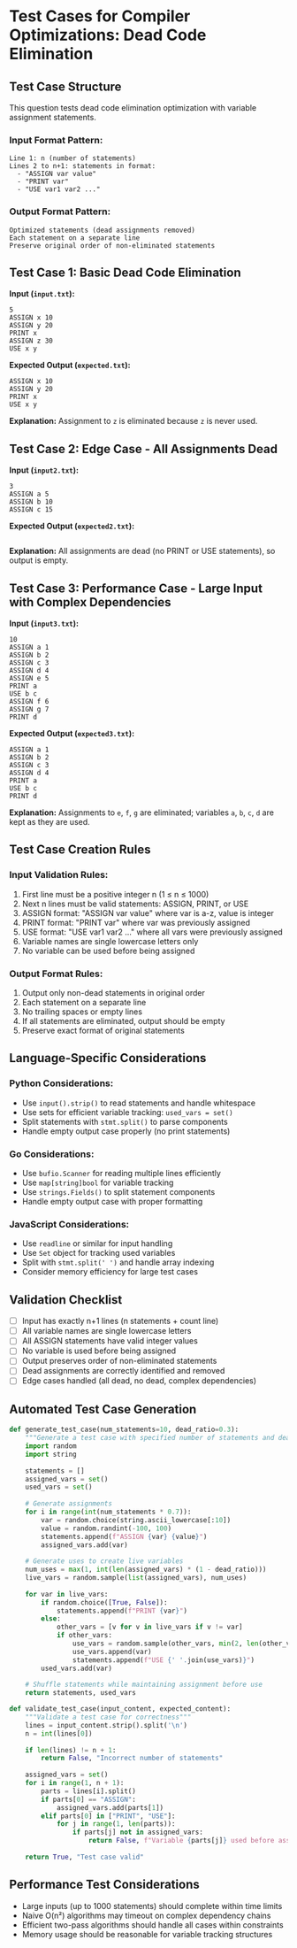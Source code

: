 # Test Cases for Compiler Optimizations: Dead Code Elimination

## Test Case Structure
This question tests dead code elimination optimization with variable assignment statements.

### Input Format Pattern:
```
Line 1: n (number of statements)
Lines 2 to n+1: statements in format:
  - "ASSIGN var value" 
  - "PRINT var"
  - "USE var1 var2 ..."
```

### Output Format Pattern:
```
Optimized statements (dead assignments removed)
Each statement on a separate line
Preserve original order of non-eliminated statements
```

## Test Case 1: Basic Dead Code Elimination
**Input (`input.txt`):**
```
5
ASSIGN x 10
ASSIGN y 20
PRINT x
ASSIGN z 30
USE x y
```
**Expected Output (`expected.txt`):**
```
ASSIGN x 10
ASSIGN y 20
PRINT x
USE x y
```
**Explanation:** Assignment to `z` is eliminated because `z` is never used.

## Test Case 2: Edge Case - All Assignments Dead
**Input (`input2.txt`):**
```
3
ASSIGN a 5
ASSIGN b 10
ASSIGN c 15
```
**Expected Output (`expected2.txt`):**
```

```
**Explanation:** All assignments are dead (no PRINT or USE statements), so output is empty.

## Test Case 3: Performance Case - Large Input with Complex Dependencies
**Input (`input3.txt`):**
```
10
ASSIGN a 1
ASSIGN b 2
ASSIGN c 3
ASSIGN d 4
ASSIGN e 5
PRINT a
USE b c
ASSIGN f 6
ASSIGN g 7
PRINT d
```
**Expected Output (`expected3.txt`):**
```
ASSIGN a 1
ASSIGN b 2
ASSIGN c 3
ASSIGN d 4
PRINT a
USE b c
PRINT d
```
**Explanation:** Assignments to `e`, `f`, `g` are eliminated; variables `a`, `b`, `c`, `d` are kept as they are used.

## Test Case Creation Rules

### Input Validation Rules:
1. First line must be a positive integer n (1 ≤ n ≤ 1000)
2. Next n lines must be valid statements: ASSIGN, PRINT, or USE
3. ASSIGN format: "ASSIGN var value" where var is a-z, value is integer
4. PRINT format: "PRINT var" where var was previously assigned
5. USE format: "USE var1 var2 ..." where all vars were previously assigned
6. Variable names are single lowercase letters only
7. No variable can be used before being assigned

### Output Format Rules:
1. Output only non-dead statements in original order
2. Each statement on a separate line
3. No trailing spaces or empty lines
4. If all statements are eliminated, output should be empty
5. Preserve exact format of original statements

## Language-Specific Considerations

### Python Considerations:
- Use `input().strip()` to read statements and handle whitespace
- Use sets for efficient variable tracking: `used_vars = set()`
- Split statements with `stmt.split()` to parse components
- Handle empty output case properly (no print statements)

### Go Considerations:
- Use `bufio.Scanner` for reading multiple lines efficiently
- Use `map[string]bool` for variable tracking
- Use `strings.Fields()` to split statement components
- Handle empty output case with proper formatting

### JavaScript Considerations:
- Use `readline` or similar for input handling
- Use `Set` object for tracking used variables
- Split with `stmt.split(' ')` and handle array indexing
- Consider memory efficiency for large test cases

## Validation Checklist
- [ ] Input has exactly n+1 lines (n statements + count line)
- [ ] All variable names are single lowercase letters
- [ ] All ASSIGN statements have valid integer values
- [ ] No variable is used before being assigned
- [ ] Output preserves order of non-eliminated statements
- [ ] Dead assignments are correctly identified and removed
- [ ] Edge cases handled (all dead, no dead, complex dependencies)

## Automated Test Case Generation
```python
def generate_test_case(num_statements=10, dead_ratio=0.3):
    """Generate a test case with specified number of statements and dead code ratio"""
    import random
    import string
    
    statements = []
    assigned_vars = set()
    used_vars = set()
    
    # Generate assignments
    for i in range(int(num_statements * 0.7)):
        var = random.choice(string.ascii_lowercase[:10])
        value = random.randint(-100, 100)
        statements.append(f"ASSIGN {var} {value}")
        assigned_vars.add(var)
    
    # Generate uses to create live variables
    num_uses = max(1, int(len(assigned_vars) * (1 - dead_ratio)))
    live_vars = random.sample(list(assigned_vars), num_uses)
    
    for var in live_vars:
        if random.choice([True, False]):
            statements.append(f"PRINT {var}")
        else:
            other_vars = [v for v in live_vars if v != var]
            if other_vars:
                use_vars = random.sample(other_vars, min(2, len(other_vars)))
                use_vars.append(var)
                statements.append(f"USE {' '.join(use_vars)}")
        used_vars.add(var)
    
    # Shuffle statements while maintaining assignment before use
    return statements, used_vars

def validate_test_case(input_content, expected_content):
    """Validate a test case for correctness"""
    lines = input_content.strip().split('\n')
    n = int(lines[0])
    
    if len(lines) != n + 1:
        return False, "Incorrect number of statements"
    
    assigned_vars = set()
    for i in range(1, n + 1):
        parts = lines[i].split()
        if parts[0] == "ASSIGN":
            assigned_vars.add(parts[1])
        elif parts[0] in ["PRINT", "USE"]:
            for j in range(1, len(parts)):
                if parts[j] not in assigned_vars:
                    return False, f"Variable {parts[j]} used before assignment"
    
    return True, "Test case valid"
```

## Performance Test Considerations
- Large inputs (up to 1000 statements) should complete within time limits
- Naive O(n²) algorithms may timeout on complex dependency chains
- Efficient two-pass algorithms should handle all cases within constraints
- Memory usage should be reasonable for variable tracking structures
